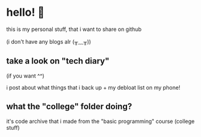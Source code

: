 # hello! 🙌

this is my personal stuff, that i want to share on github

(i don't have any blogs alr (⁠╥⁠﹏⁠╥⁠))

## take a look on "tech diary"

(if you want ^^)

i post about what things that i back up + my debloat list on my phone!

## what the "college" folder doing?

it's code archive that i made from the "basic programming" course (college stuff)
